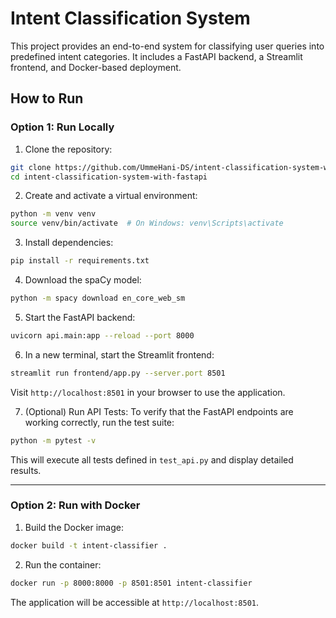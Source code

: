 # Intent Classification System

This project provides an end-to-end system for classifying user queries into predefined intent categories. It includes a FastAPI backend, a Streamlit frontend, and Docker-based deployment.

## How to Run

### Option 1: Run Locally

1. Clone the repository:
```bash
git clone https://github.com/UmmeHani-DS/intent-classification-system-with-fastapi.git
cd intent-classification-system-with-fastapi
```

2. Create and activate a virtual environment:
```bash
python -m venv venv
source venv/bin/activate  # On Windows: venv\Scripts\activate
```

3. Install dependencies:
```bash
pip install -r requirements.txt
```

4. Download the spaCy model:
```bash
python -m spacy download en_core_web_sm
```

5. Start the FastAPI backend:
```bash
uvicorn api.main:app --reload --port 8000
```

6. In a new terminal, start the Streamlit frontend:
```bash
streamlit run frontend/app.py --server.port 8501
```

Visit `http://localhost:8501` in your browser to use the application.

7. (Optional) Run API Tests:
To verify that the FastAPI endpoints are working correctly, run the test suite:
```bash
python -m pytest -v
```

This will execute all tests defined in `test_api.py` and display detailed results.

---

### Option 2: Run with Docker

1. Build the Docker image:
```bash
docker build -t intent-classifier .
```

2. Run the container:
```bash
docker run -p 8000:8000 -p 8501:8501 intent-classifier
```

The application will be accessible at `http://localhost:8501`.
